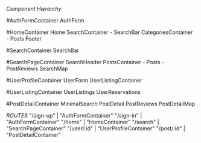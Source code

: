 *Component Hierarchy*

#AuthFormContainer
  AuthForm

#HomeContainer
  Home
  SearchContainer
    - SearchBar
  CategoriesContainer
    - Posts
  Footer

#SearchContainer
  SearchBar

#SearchPageContainer
  SearchHeader
  PostsContainer
    - Posts
    - PostReviews
  SearchMap

#UserProfileContainer
  UserForm
  UserListingContainer

#UserListingContainer
  UserListings
  UserReservations

#PostDetailContainer
  MinimalSearch
  PostDetail
  PostReviews
  PostDetailMap


  *ROUTES*
  "/sign-up"       |  "AuthFormContainer"
  "/sign-in"       |  "AuthFormContainer"
  "/home"          |  "HomeContainer"
  "/search"        |  "SearchPageContainer"
  "/user/:id"      |  "UserProfileContainer"
  "/post/:id"      |  "PostDetailContainer"

